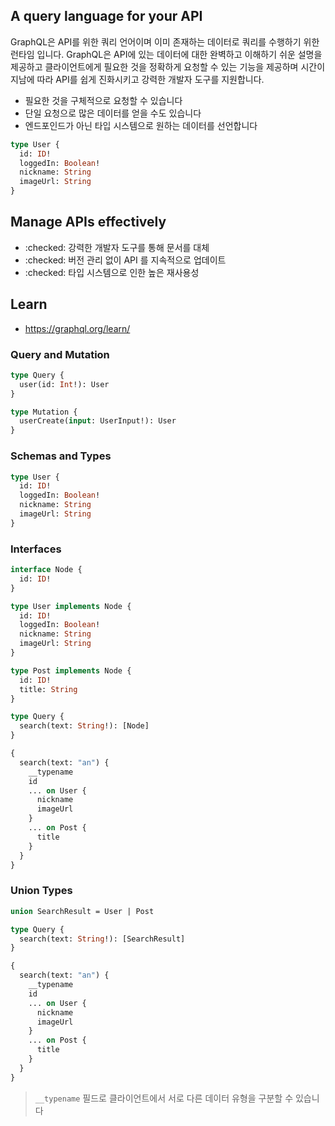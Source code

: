 ## A query language for your API

GraphQL은 API를 위한 쿼리 언어이며 이미 존재하는 데이터로 쿼리를 수행하기 위한 런타임 입니다. GraphQL은 API에 있는 데이터에 대한 완벽하고 이해하기 쉬운 설명을 제공하고 클라이언트에게 필요한 것을 정확하게 요청할 수 있는 기능을 제공하며 시간이 지남에 따라 API를 쉽게 진화시키고 강력한 개발자 도구를 지원합니다.

- 필요한 것을 구체적으로 요청할 수 있습니다
- 단일 요청으로 많은 데이터를 얻을 수도 있습니다
- 엔드포인드가 아닌 타입 시스템으로 원하는 데이터를 선언합니다

```graphql
type User {
  id: ID!
  loggedIn: Boolean!
  nickname: String
  imageUrl: String
}
```

## Manage APIs effectively

- :checked: 강력한 개발자 도구를 통해 문서를 대체
- :checked: 버전 관리 없이 API 를 지속적으로 업데이트
- :checked: 타입 시스템으로 인한 높은 재사용성

## Learn

- https://graphql.org/learn/

### Query and Mutation

```graphql
type Query {
  user(id: Int!): User
}

type Mutation {
  userCreate(input: UserInput!): User
}
```

### Schemas and Types

```graphql
type User {
  id: ID!
  loggedIn: Boolean!
  nickname: String
  imageUrl: String
}
```

### Interfaces

```graphql
interface Node {
  id: ID!
}

type User implements Node {
  id: ID!
  loggedIn: Boolean!
  nickname: String
  imageUrl: String
}

type Post implements Node {
  id: ID!
  title: String
}
```

```graphql
type Query {
  search(text: String!): [Node]
}
```

```graphql
{
  search(text: "an") {
    __typename
    id
    ... on User {
      nickname
      imageUrl
    }
    ... on Post {
      title
    }
  }
}
```

### Union Types

```graphql
union SearchResult = User | Post

type Query {
  search(text: String!): [SearchResult]
}
```

```graphql
{
  search(text: "an") {
    __typename
    id
    ... on User {
      nickname
      imageUrl
    }
    ... on Post {
      title
    }
  }
}
```

> `__typename` 필드로 클라이언트에서 서로 다른 데이터 유형을 구분할 수 있습니다